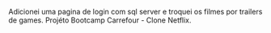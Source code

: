 Adicionei uma pagina de login com sql server e troquei os filmes por trailers de games.
Projéto Bootcamp Carrefour - Clone Netflix.
